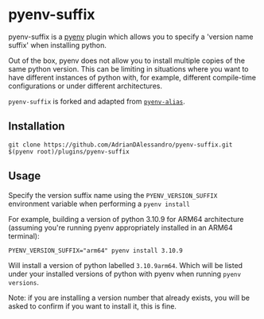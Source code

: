 # pyenv-suffix

pyenv-suffix is a [pyenv](https://github.com/pyenv/pyenv) plugin which allows you
to specify a 'version name suffix' when installing python.

Out of the box, pyenv does not allow you to install multiple copies of the same
python version. This can be limiting in situations where you want to have
different instances of python with, for example, different compile-time
configurations or under different architectures.

`pyenv-suffix` is forked and adapted from [`pyenv-alias`](https://github.com/s1341/pyenv-alias).

## Installation

```
git clone https://github.com/AdrianDAlessandro/pyenv-suffix.git $(pyenv root)/plugins/pyenv-suffix
```

## Usage

Specify the version suffix name using the `PYENV_VERSION_SUFFIX` environment variable
when performing a `pyenv install`

For example, building a version of python 3.10.9 for ARM64 architecture (assuming you're running pyenv appropriately installed in an ARM64 terminal):

```
PYENV_VERSION_SUFFIX="arm64" pyenv install 3.10.9
```

Will install a version of python labelled `3.10.9arm64`. Which will be listed under your installed versions of python with pyenv when running `pyenv versions`.

Note: if you are installing a version number that already exists, you will be asked to confirm if you want to install it, this is fine.
